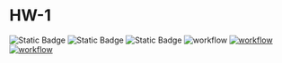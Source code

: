 # HW-1
![Static Badge](https://img.shields.io/badge/language-python-green)
![Static Badge](https://img.shields.io/badge/license-bsl1-green)
![Static Badge](https://img.shields.io/badge/platform-linux-green)
![workflow](https://github.com/CSC510-SE-FALL-2024/HW-1/actions/workflows/test.yml/badge.svg)
[![workflow](https://github.com/CSC510-SE-FALL-2024/HW-1/actions/workflows/autopep8.yml/badge.svg)](https://github.com/CSC510-SE-FALL-2024/HW-1/actions/workflows/autopep8.yml)
[![workflow](https://github.com/CSC510-SE-FALL-2024/HW-1/actions/workflows/pylint.yml/badge.svg)](https://github.com/CSC510-SE-FALL-2024/HW-1/actions/workflows/pylint.yml)
